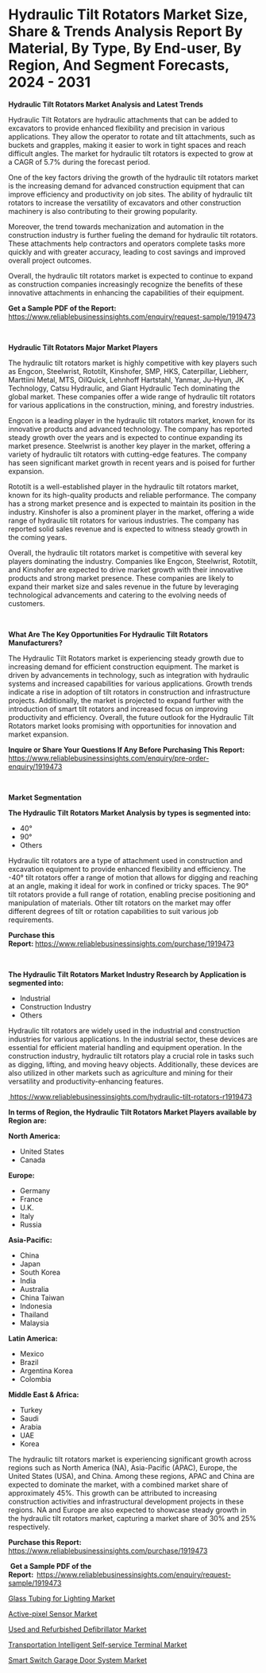 <p><h1>Hydraulic Tilt Rotators Market Size, Share & Trends Analysis Report By Material, By Type, By End-user, By Region, And Segment Forecasts, 2024 - 2031</h1></p><p><strong>Hydraulic Tilt Rotators Market Analysis and Latest Trends</strong></p>
<p><p>Hydraulic Tilt Rotators are hydraulic attachments that can be added to excavators to provide enhanced flexibility and precision in various applications. They allow the operator to rotate and tilt attachments, such as buckets and grapples, making it easier to work in tight spaces and reach difficult angles. The market for hydraulic tilt rotators is expected to grow at a CAGR of 5.7% during the forecast period. </p><p>One of the key factors driving the growth of the hydraulic tilt rotators market is the increasing demand for advanced construction equipment that can improve efficiency and productivity on job sites. The ability of hydraulic tilt rotators to increase the versatility of excavators and other construction machinery is also contributing to their growing popularity. </p><p>Moreover, the trend towards mechanization and automation in the construction industry is further fueling the demand for hydraulic tilt rotators. These attachments help contractors and operators complete tasks more quickly and with greater accuracy, leading to cost savings and improved overall project outcomes. </p><p>Overall, the hydraulic tilt rotators market is expected to continue to expand as construction companies increasingly recognize the benefits of these innovative attachments in enhancing the capabilities of their equipment.</p></p>
<p><strong>Get a Sample PDF of the Report:&nbsp;</strong> <a href="https://www.reliablebusinessinsights.com/enquiry/request-sample/1919473">https://www.reliablebusinessinsights.com/enquiry/request-sample/1919473</a></p>
<p>&nbsp;</p>
<p><strong>Hydraulic Tilt Rotators Major Market Players</strong></p>
<p><p>The hydraulic tilt rotators market is highly competitive with key players such as Engcon, Steelwrist, Rototilt, Kinshofer, SMP, HKS, Caterpillar, Liebherr, Marttiini Metal, MTS, OilQuick, Lehnhoff Hartstahl, Yanmar, Ju-Hyun, JK Technology, Catsu Hydraulic, and Giant Hydraulic Tech dominating the global market. These companies offer a wide range of hydraulic tilt rotators for various applications in the construction, mining, and forestry industries.</p><p>Engcon is a leading player in the hydraulic tilt rotators market, known for its innovative products and advanced technology. The company has reported steady growth over the years and is expected to continue expanding its market presence. Steelwrist is another key player in the market, offering a variety of hydraulic tilt rotators with cutting-edge features. The company has seen significant market growth in recent years and is poised for further expansion.</p><p>Rototilt is a well-established player in the hydraulic tilt rotators market, known for its high-quality products and reliable performance. The company has a strong market presence and is expected to maintain its position in the industry. Kinshofer is also a prominent player in the market, offering a wide range of hydraulic tilt rotators for various industries. The company has reported solid sales revenue and is expected to witness steady growth in the coming years.</p><p>Overall, the hydraulic tilt rotators market is competitive with several key players dominating the industry. Companies like Engcon, Steelwrist, Rototilt, and Kinshofer are expected to drive market growth with their innovative products and strong market presence. These companies are likely to expand their market size and sales revenue in the future by leveraging technological advancements and catering to the evolving needs of customers.</p></p>
<p>&nbsp;</p>
<p><strong>What Are The Key Opportunities For Hydraulic Tilt Rotators Manufacturers?</strong></p>
<p><p>The Hydraulic Tilt Rotators market is experiencing steady growth due to increasing demand for efficient construction equipment. The market is driven by advancements in technology, such as integration with hydraulic systems and increased capabilities for various applications. Growth trends indicate a rise in adoption of tilt rotators in construction and infrastructure projects. Additionally, the market is projected to expand further with the introduction of smart tilt rotators and increased focus on improving productivity and efficiency. Overall, the future outlook for the Hydraulic Tilt Rotators market looks promising with opportunities for innovation and market expansion.</p></p>
<p><strong>Inquire or Share Your Questions If Any Before Purchasing This Report:</strong> <a href="https://www.reliablebusinessinsights.com/enquiry/pre-order-enquiry/1919473">https://www.reliablebusinessinsights.com/enquiry/pre-order-enquiry/1919473</a></p>
<p>&nbsp;</p>
<p><strong>Market Segmentation</strong></p>
<p><strong>The Hydraulic Tilt Rotators Market Analysis by types is segmented into:</strong></p>
<p><ul><li>40°</li><li>90°</li><li>Others</li></ul></p>
<p><p>Hydraulic tilt rotators are a type of attachment used in construction and excavation equipment to provide enhanced flexibility and efficiency. The -40° tilt rotators offer a range of motion that allows for digging and reaching at an angle, making it ideal for work in confined or tricky spaces. The 90° tilt rotators provide a full range of rotation, enabling precise positioning and manipulation of materials. Other tilt rotators on the market may offer different degrees of tilt or rotation capabilities to suit various job requirements.</p></p>
<p><strong>Purchase this Report:&nbsp;</strong><a href="https://www.reliablebusinessinsights.com/purchase/1919473">https://www.reliablebusinessinsights.com/purchase/1919473</a></p>
<p>&nbsp;</p>
<p><strong>The Hydraulic Tilt Rotators Market Industry Research by Application is segmented into:</strong></p>
<p><ul><li>Industrial</li><li>Construction Industry</li><li>Others</li></ul></p>
<p><p>Hydraulic tilt rotators are widely used in the industrial and construction industries for various applications. In the industrial sector, these devices are essential for efficient material handling and equipment operation. In the construction industry, hydraulic tilt rotators play a crucial role in tasks such as digging, lifting, and moving heavy objects. Additionally, these devices are also utilized in other markets such as agriculture and mining for their versatility and productivity-enhancing features.</p></p>
<p><a href="https://www.reliablebusinessinsights.com/hydraulic-tilt-rotators-r1919473">&nbsp;https://www.reliablebusinessinsights.com/hydraulic-tilt-rotators-r1919473</a></p>
<p><strong>In terms of Region, the Hydraulic Tilt Rotators Market Players available by Region are:</strong></p>
<p>
    <p> <strong> North America: </strong>
        <ul>
            <li>United States</li>
            <li>Canada</li>
        </ul>
        </p> 
    <p> <strong> Europe: </strong>
        <ul>
            <li>Germany</li>
            <li>France</li>
            <li>U.K.</li>
            <li>Italy</li>
            <li>Russia</li>
        </ul>
        </p> 
    <p> <strong> Asia-Pacific: </strong>
        <ul>
            <li>China</li>
            <li>Japan</li>
            <li>South Korea</li>
            <li>India</li>
            <li>Australia</li>
            <li>China Taiwan</li>
            <li>Indonesia</li>
            <li>Thailand</li>
            <li>Malaysia</li>
        </ul>
        </p> 
    <p> <strong> Latin America: </strong>
        <ul>
            <li>Mexico</li>
            <li>Brazil</li>
            <li>Argentina Korea</li>
            <li>Colombia</li>
        </ul>
        </p> 
    <p> <strong> Middle East & Africa: </strong>
        <ul>
            <li>Turkey</li>
            <li>Saudi</li>
            <li>Arabia</li>
            <li>UAE</li>
            <li>Korea</li>
        </ul>
    </p>
    </p>
<p><p>The hydraulic tilt rotators market is experiencing significant growth across regions such as North America (NA), Asia-Pacific (APAC), Europe, the United States (USA), and China. Among these regions, APAC and China are expected to dominate the market, with a combined market share of approximately 45%. This growth can be attributed to increasing construction activities and infrastructural development projects in these regions. NA and Europe are also expected to showcase steady growth in the hydraulic tilt rotators market, capturing a market share of 30% and 25% respectively.</p></p>
<p><strong>Purchase this Report: </strong><a href="https://www.reliablebusinessinsights.com/purchase/1919473">https://www.reliablebusinessinsights.com/purchase/1919473</a></p>
<p>&nbsp;<strong>Get a Sample PDF of the Report:&nbsp;&nbsp;</strong><a href="https://www.reliablebusinessinsights.com/enquiry/request-sample/1919473">https://www.reliablebusinessinsights.com/enquiry/request-sample/1919473</a></p>
<p><strong></strong></p>
<p><p><a href="https://github.com/brendafegmorris532/Market-Research-Report-List-2/blob/main/glass-tubing-for-lighting-market.md">Glass Tubing for Lighting Market</a></p><p><a href="https://www.linkedin.com/pulse/active-pixel-sensor-market-global-regional-analysis-tnbqf?trackingId=M5Vmj1R6Tv6k0iRHaQ49UA%3D%3D">Active-pixel Sensor Market</a></p><p><a href="https://www.linkedin.com/pulse/used-refurbished-defibrillator-market-size-growth-industry-5ewrf?trackingId=UFbRRkDpQx6mXjhIELdTTw%3D%3D">Used and Refurbished Defibrillator Market</a></p><p><a href="https://github.com/LarryPearsongXXfvf/Market-Research-Report-List-1/blob/main/transportation-intelligent-self-service-terminal-market.md">Transportation Intelligent Self-service Terminal Market</a></p><p><a href="https://github.com/hrhzhypq19/Market-Research-Report-List-1/blob/main/smart-switch-garage-door-system-market.md">Smart Switch Garage Door System Market</a></p></p>
